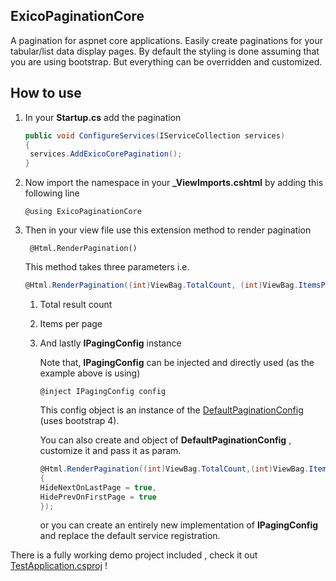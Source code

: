 ## ExicoPaginationCore
A pagination for aspnet core applications. Easily create paginations for your tabular/list data display pages. By default the styling is done assuming that you are using bootstrap. But everything can be overridden and customized.

## How to use

1. In your **Startup.cs** add the pagination

   ```c#
   public void ConfigureServices(IServiceCollection services)
   {
   	services.AddExicoCorePagination();
   }
   ```

2. Now import the namespace in your **_ViewImports.cshtml** by adding this following line

   `@using ExicoPaginationCore` 

3. Then in your view file use this extension method to render pagination

   ` @Html.RenderPagination()` 

   This method takes three parameters i.e.

   ```c#
   @Html.RenderPagination((int)ViewBag.TotalCount, (int)ViewBag.ItemsPerPage, config)
   ```

   1. Total result count

   2. Items per page 

   3. And lastly **IPagingConfig** instance

      Note that,  **IPagingConfig** can be injected and directly used (as the example above is using)

      `@inject IPagingConfig config`

      This config object is an instance of the [DefaultPaginationConfig](https://github.com/ishahrier/ExicoPaginationCore/blob/master/ExicoPaginationCore/Implementations/DefaultPaginationConfig.cs) (uses bootstrap 4). 

      You can also create and object of  **DefaultPaginationConfig** , customize it and pass it as param.

      ```c#
      @Html.RenderPagination((int)ViewBag.TotalCount,(int)ViewBag.ItemsPerPage, new DefaultPaginationConfig()
      {
      HideNextOnLastPage = true,
      HidePrevOnFirstPage = true
      });
      ```

      or you can create an entirely new implementation of **IPagingConfig**  and replace the default service registration.



There is a fully working demo project included , check it out [TestApplication.csproj](https://github.co!m/ishahrier/ExicoPaginationCore/tree/master/TestApplication) !
